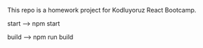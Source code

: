 This repo is a homework project for Kodluyoruz React Bootcamp.

start --> npm start

build --> npm run build
